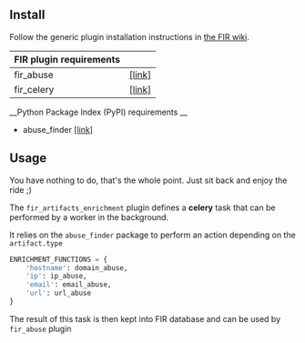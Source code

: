 ## Install
Follow the generic plugin installation instructions in [the FIR wiki](https://github.com/certsocietegenerale/FIR/wiki/Plugins).

| FIR plugin requirements   |                                                                               |
| ------------------------- | ----------------------------------------------------------------------------- |
| fir_abuse                 | [[link]](https://github.com/y9mo/FIR/tree/master/fir_abuse)                   |
| fir_celery                | [[link]](https://github.com/certsocietegenerale/FIR/tree/master/fir_celery)   |


__Python Package Index (PyPI) requirements __
* abuse_finder [[link]](https://pypi.python.org/pypi/abuse-finder)

## Usage

You have nothing to do, that's the whole point. Just sit back and enjoy the ride ;)

The `fir_artifacts_enrichment` plugin defines a __celery__ task that can be performed by a worker in the background.

It relies on the `abuse_finder` package to perform an action depending on the `artifact.type`

```python
ENRICHMENT_FUNCTIONS = {
    'hostname': domain_abuse,
    'ip': ip_abuse,
    'email': email_abuse,
    'url': url_abuse
}
```

The result of this task is then kept into FIR database and can be used by `fir_abuse` plugin
